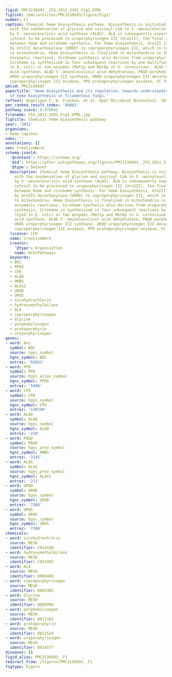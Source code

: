 ```yaml
---
figid: PMC3136693__253_2011_3391_Fig1_HTML
figlink: /pmc/articles/PMC3136693/figure/Fig1/
number: F1
caption: Chemical heme biosynthesis pathway. Biosynthesis is initiated in mitochondria
  with the condensation of glycine and succinyl CoA to 5′-aminolevulinic acid (ALA)
  by 5′-aminolevulinic acid synthase (ALAS). ALA is subsequently exported into the
  cytosol to be processed to uroporphyrinogen III (UroIII), the final common intermediate
  between heme and siroheme synthesis. For heme biosynthesis, UroIII is decarboxylated
  by UroIII decarboxylase (UROD) to coproporphyrinogen III, which in turn is redirected
  to mitochondria. Heme biosynthesis is finalized in mitochondria in three subsequent
  enzymatic reactions. Siroheme synthesis also derives from uroporphyrinogen III synthesis.
  Siroheme is synthesized in four subsequent reactions by one multifunctional (CysG
  in E. coli) or two enzymes (Met1p and Met8p in S. cerevisiae). ALAS 5′-aminolevulinic
  acid synthase, ALAD 5′-aminolevulinic acid dehydratase, PBGD porphobilinogen deaminase,
  UROS uroporphyrinogen III synthase, UROD uroporphyrinogen III decarboxylase, CPO
  coproporphyrinogen III oxidase, PPO protoporphyrinogen oxidase, FC ferrochelatase
pmcid: PMC3136693
papertitle: 'Heme biosynthesis and its regulation: towards understanding and improvement
  of heme biosynthesis in filamentous fungi.'
reftext: Angelique C. W. Franken, et al. Appl Microbiol Biotechnol. 2011 Aug;91(3):447-460.
pmc_ranked_result_index: '86061'
pathway_score: 0.879642
filename: 253_2011_3391_Fig1_HTML.jpg
figtitle: Chemical heme biosynthesis pathway
year: '2011'
organisms:
- Homo sapiens
ndex: ''
annotations: []
seo: CreativeWork
schema-jsonld:
  '@context': https://schema.org/
  '@id': https://pfocr.wikipathways.org/figures/PMC3136693__253_2011_3391_Fig1_HTML.html
  '@type': Dataset
  description: Chemical heme biosynthesis pathway. Biosynthesis is initiated in mitochondria
    with the condensation of glycine and succinyl CoA to 5′-aminolevulinic acid (ALA)
    by 5′-aminolevulinic acid synthase (ALAS). ALA is subsequently exported into the
    cytosol to be processed to uroporphyrinogen III (UroIII), the final common intermediate
    between heme and siroheme synthesis. For heme biosynthesis, UroIII is decarboxylated
    by UroIII decarboxylase (UROD) to coproporphyrinogen III, which in turn is redirected
    to mitochondria. Heme biosynthesis is finalized in mitochondria in three subsequent
    enzymatic reactions. Siroheme synthesis also derives from uroporphyrinogen III
    synthesis. Siroheme is synthesized in four subsequent reactions by one multifunctional
    (CysG in E. coli) or two enzymes (Met1p and Met8p in S. cerevisiae). ALAS 5′-aminolevulinic
    acid synthase, ALAD 5′-aminolevulinic acid dehydratase, PBGD porphobilinogen deaminase,
    UROS uroporphyrinogen III synthase, UROD uroporphyrinogen III decarboxylase, CPO
    coproporphyrinogen III oxidase, PPO protoporphyrinogen oxidase, FC ferrochelatase
  license: CC0
  name: CreativeWork
  creator:
    '@type': Organization
    name: WikiPathways
  keywords:
  - BOC
  - PPOX
  - CPO
  - ALAD
  - HMBS
  - ALAS1
  - UROD
  - UROS
  - sirohydrochlorin
  - hydroxymethylbilane
  - ALA
  - coproporphyrinogen
  - Glycine
  - porphobilinogen
  - protoporphyrin
  - uroporphyrinogen
genes:
- word: boc.
  symbol: BOC
  source: hgnc_symbol
  hgnc_symbol: BOC
  entrez: '91653'
- word: PPO
  symbol: PPO
  source: hgnc_alias_symbol
  hgnc_symbol: PPOX
  entrez: '5498'
- word: CPO
  symbol: CPO
  source: hgnc_symbol
  hgnc_symbol: CPO
  entrez: '130749'
- word: ALAD
  symbol: ALAD
  source: hgnc_symbol
  hgnc_symbol: ALAD
  entrez: '210'
- word: PBGD
  symbol: PBGD
  source: hgnc_prev_symbol
  hgnc_symbol: HMBS
  entrez: '3145'
- word: ALAS
  symbol: ALAS
  source: hgnc_prev_symbol
  hgnc_symbol: ALAS1
  entrez: '211'
- word: UROD
  symbol: UROD
  source: hgnc_symbol
  hgnc_symbol: UROD
  entrez: '7389'
- word: UROS
  symbol: UROS
  source: hgnc_symbol
  hgnc_symbol: UROS
  entrez: '7390'
chemicals:
- word: sirohydrochlorin
  source: MESH
  identifier: C014188
- word: hydroxymethylbilane
  source: MESH
  identifier: C024393
- word: ALA
  source: MESH
  identifier: D000409
- word: coproporphyrinogen
  source: MESH
  identifier: D003305
- word: Glycine
  source: MESH
  identifier: D005998
- word: porphobilinogen
  source: MESH
  identifier: D011162
- word: protoporphyrin
  source: MESH
  identifier: D011524
- word: uroporphyrinogen
  source: MESH
  identifier: D014577
diseases: []
figid_alias: PMC3136693__F1
redirect_from: /figures/PMC3136693__F1
figtype: Figure
---
```

